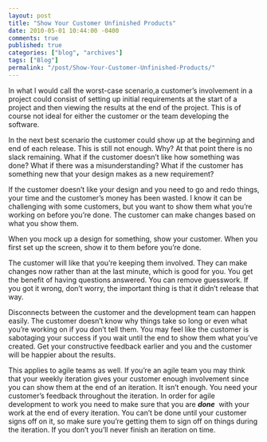 ```yaml
---
layout: post
title: "Show Your Customer Unfinished Products"
date: 2010-05-01 10:44:00 -0400
comments: true
published: true
categories: ["blog", "archives"]
tags: ["Blog"]
permalink: "/post/Show-Your-Customer-Unfinished-Products/"
---
```

<!-- more -->

<p>In what I would call the worst-case scenario,a customer&rsquo;s involvement in a project could consist of setting up initial requirements at the start of a project and then viewing the results at the end of the project. This is of course not ideal for either the customer or the team developing the software.</p>
<p>In the next best scenario the customer could show up at the beginning and end of each release. This is still not enough. Why? At that point there is no slack remaining. What if the customer doesn&rsquo;t like how something was done? What if there was a misunderstanding? What if the customer has something new that your design makes as a new requirement?</p>
<p>If the customer doesn&rsquo;t like your design and you need to go and redo things, your time and the customer&rsquo;s money has been wasted. I know it can be challenging with some customers, but you want to show them what you&rsquo;re working on before you&rsquo;re done. The customer can make changes based on what you show them.</p>
<p>When you mock up a design for something, show your customer. When you first set up the screen, show it to them before you&rsquo;re done.</p>
<p>The customer will like that you&rsquo;re keeping them involved. They can make changes now rather than at the last minute, which is good for you. You get the benefit of having questions answered. You can remove guesswork. If you got it wrong, don&rsquo;t worry, the important thing is that it didn&rsquo;t release that way.</p>
<p>Disconnects between the customer and the development team can happen easily. The customer doesn&rsquo;t know why things take so long or even what you&rsquo;re working on if you don&rsquo;t tell them. You may feel like the customer is sabotaging your success if you wait until the end to show them what you&rsquo;ve created. Get your constructive feedback earlier and you and the customer will be happier about the results.</p>
<p>This applies to agile teams as well. If you&rsquo;re an agile team you may think that your weekly iteration gives your customer enough involvement since you can show them at the end of an iteration. It isn&rsquo;t enough. You need your customer&rsquo;s feedback throughout the iteration. In order for agile development to work you need to make sure that you are <em><strong>done</strong>&nbsp;</em> with your work at the end of every iteration. You can&rsquo;t be done until your customer signs off on it, so make sure you&rsquo;re getting them to sign off on things during the iteration. If you don&rsquo;t you&rsquo;ll never finish an iteration on time.</p>
